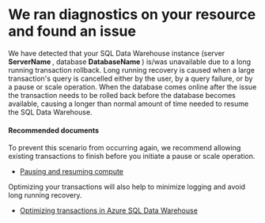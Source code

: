 <properties 
    pageTitle="Long running database recovery detected" 
    description="Long recovery" 
    infoBubbleText="Long running database recovery detected. See details for more info." 
    service="microsoft.sql" 
    resource="" 
    authors="saltug" 
    displayOrder="" 
    articleId="LongRecovery-13FA01C0-7B1F-4F2B-ADAA-3792A581BF40" 
    diagnosticScenario="" 
    selfHelpType="rca" 
    supportTopicIds="" 
    resourceTags="datawarehouse" 
    productPesIds="" 
    cloudEnvironments="public" 
/> 
# We ran diagnostics on your resource and found an issue 

<!--issueDescription--> 
We have detected that your SQL Data Warehouse instance (server **<!--$ServerName--> ServerName <!--/$ServerName-->** , database **<!--$DatabaseName--> DatabaseName <!--/$DatabaseName-->**) is/was unavailable due to a long running transaction rollback. Long running recovery is caused when a large transaction's query is cancelled either by the user, by a query failure, or by a pause or scale operation. When the database comes online after the issue the transaction needs to be rolled back before the database becomes available, causing a longer than normal amount of time needed to resume the SQL Data Warehouse.
<!--/issueDescription--> 

#### **Recommended documents**

To prevent this scenario from occurring again, we recommend allowing existing transactions to finish before you initiate a pause or scale operation.

* [Pausing and resuming compute](https://docs.microsoft.com/azure/sql-data-warehouse/sql-data-warehouse-manage-compute-overview#pausing-and-resuming-compute)


Optimizing your transactions will also help to minimize logging and avoid long running recovery.

* [Optimizing transactions in Azure SQL Data Warehouse](https://docs.microsoft.com/azure/sql-data-warehouse/sql-data-warehouse-develop-best-practices-transactions) 